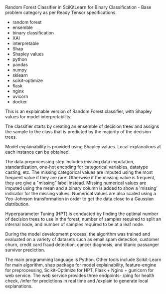 Random Forest Classifier in SciKitLearn for Binary Classification - Base problem category as per Ready Tensor specifications.

- random forest
- ensemble
- binary classification
- XAI
- interpretable
- Shap
- Shapley values
- python
- pandas
- numpy
- sklearn
- scikit-optimize
- flask
- nginx
- uvicorn
- docker

This is an explainable version of Random Forest classifier, with Shapley values for model interpretability.

The classifier starts by creating an ensemble of decision trees and assigns the sample to the class that is predicted by the majority of the decision trees.

Model explainability is provided using Shapley values. Local explanations at each instance can be obtained.

The data preprocessing step includes missing data imputation, standardization, one-hot encoding for categorical variables, datatype casting, etc. The missing categorical values are imputed using the most frequent value if they are rare. Otherwise if the missing value is frequent, they are give a "missing" label instead. Missing numerical values are imputed using the mean and a binary column is added to show a 'missing' indicator for the missing values. Numerical values are also scaled using a Yeo-Johnson transformation in order to get the data close to a Gaussian distribution.

Hyperparameter Tuning (HPT) is conducted by finding the optimal number of decision trees to use in the forest, number of samples required to split an internal node, and number of samples required to be at a leaf node.

During the model development process, the algorithm was trained and evaluated on a variety of datasets such as email spam detection, customer churn, credit card fraud detection, cancer diagnosis, and titanic passanger survivor prediction.

The main programming language is Python. Other tools include Scikit-Learn for main algorithm, shap package for model explainability, feature-engine for preprocessing, Scikit-Optimize for HPT, Flask + Nginx + gunicorn for web service. The web service provides three endpoints- /ping for health check, /infer for predictions in real time and /explain to generate local explanations.
